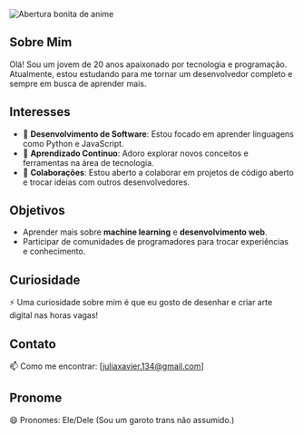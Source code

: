 ![Abertura bonita de anime](https://br.pinterest.com/pin/407083253793703902/)

## Sobre Mim
Olá! Sou um jovem de 20 anos apaixonado por tecnologia e programação. Atualmente, estou estudando para me tornar um desenvolvedor completo e sempre em busca de aprender mais.

## Interesses
- 🔭 **Desenvolvimento de Software**: Estou focado em aprender linguagens como Python e JavaScript.
- 🌱 **Aprendizado Contínuo**: Adoro explorar novos conceitos e ferramentas na área de tecnologia.
- 👯 **Colaborações**: Estou aberto a colaborar em projetos de código aberto e trocar ideias com outros desenvolvedores.

## Objetivos
- Aprender mais sobre **machine learning** e **desenvolvimento web**.
- Participar de comunidades de programadores para trocar experiências e conhecimento.

## Curiosidade
⚡ Uma curiosidade sobre mim é que eu gosto de desenhar e criar arte digital nas horas vagas!


## Contato
📫 Como me encontrar: [juliaxavier.134@gmail.com]

## Pronome
😄 Pronomes: Ele/Dele (Sou um garoto trans não assumido.)

